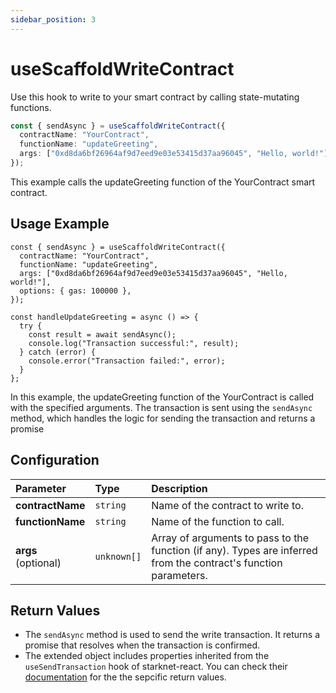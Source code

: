 ```yaml
---
sidebar_position: 3
---
```


# useScaffoldWriteContract

Use this hook to write to your smart contract by calling state-mutating functions.

```ts
const { sendAsync } = useScaffoldWriteContract({
  contractName: "YourContract",
  functionName: "updateGreeting",
  args: ["0xd8da6bf26964af9d7eed9e03e53415d37aa96045", "Hello, world!"],
});
```

This example calls the updateGreeting function of the YourContract smart contract.

## Usage Example

```tsx
const { sendAsync } = useScaffoldWriteContract({
  contractName: "YourContract",
  functionName: "updateGreeting",
  args: ["0xd8da6bf26964af9d7eed9e03e53415d37aa96045", "Hello, world!"],
  options: { gas: 100000 },
});

const handleUpdateGreeting = async () => {
  try {
    const result = await sendAsync();
    console.log("Transaction successful:", result);
  } catch (error) {
    console.error("Transaction failed:", error);
  }
};
```

In this example, the updateGreeting function of the YourContract is called with the specified arguments. The transaction is sent using the `sendAsync` method, which handles the logic for sending the transaction and returns a promise

## Configuration

| Parameter           | Type        | Description                                                                                                      |
| :------------------ | :---------- | :--------------------------------------------------------------------------------------------------------------- |
| **contractName**    | `string`    | Name of the contract to write to.                                                                                |
| **functionName**    | `string`    | Name of the function to call.                                                                                    |
| **args** (optional) | `unknown[]` | Array of arguments to pass to the function (if any). Types are inferred from the contract's function parameters. |

## Return Values

- The `sendAsync` method is used to send the write transaction. It returns a promise that resolves when the transaction is confirmed.
- The extended object includes properties inherited from the `useSendTransaction` hook of starknet-react. You can check their [documentation](https://www.starknet-react.com/docs/hooks/use-send-transaction#sendasync) for the the sepcific return values.
